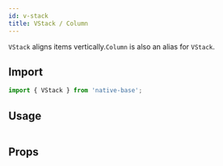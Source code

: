 ```yaml
---
id: v-stack
title: VStack / Column
---
```


`VStack` aligns items vertically.`Column` is also an alias for `VStack`.

## Import

```jsx
import { VStack } from 'native-base';
```

## Usage

```ComponentSnackPlayer path=primitives,VStack,basic.tsx

```

## Props

```ComponentPropTable path=primitives,Stack,VStack.tsx

```
